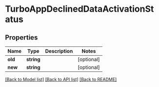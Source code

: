 # TurboAppDeclinedDataActivationStatus

## Properties
Name | Type | Description | Notes
------------ | ------------- | ------------- | -------------
**old** | **string** |  | [optional] 
**new** | **string** |  | [optional] 

[[Back to Model list]](../../README.md#documentation-for-models) [[Back to API list]](../../README.md#documentation-for-api-endpoints) [[Back to README]](../../README.md)

